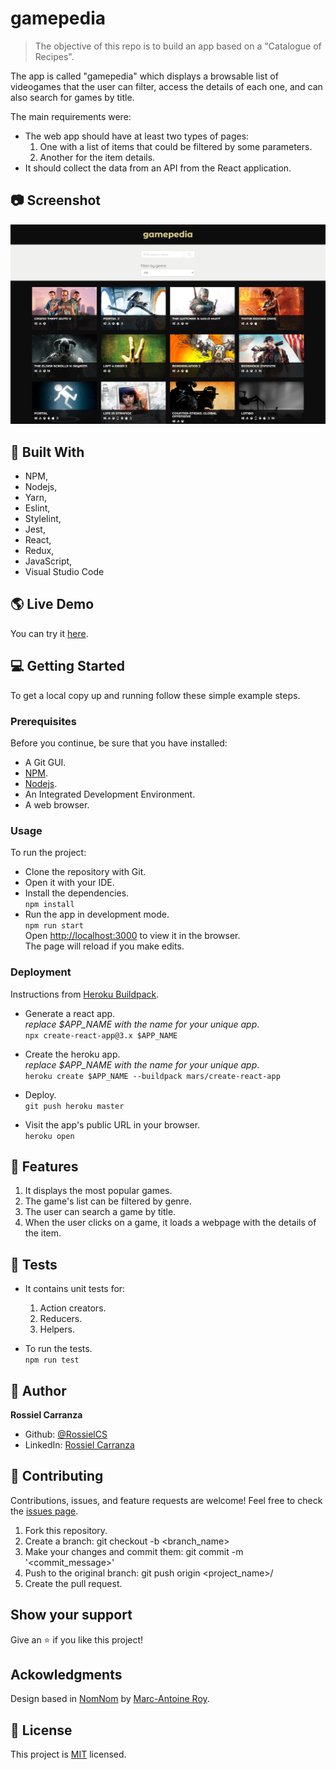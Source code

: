 # gamepedia

> The objective of this repo is to build an app based on a "Catalogue of Recipes".<br />

The app is called "gamepedia" which displays a browsable list of videogames that the user can filter, access the details of each one, and can also search for games by title.<br />

The main requirements were:<br />
* The web app should have at least two types of pages: 
    1. One with a list of items that could be filtered by some parameters.
    2. Another for the item details.<br />
* It should collect the data from an API from the React application.

## :camera: Screenshot

<p align="center">
  <img width="800" src="./src/assets/images/screenshot.png">
</p>

## :hammer:  Built With

- NPM,
- Nodejs,
- Yarn,
- Eslint,
- Stylelint,
- Jest,
- React,
- Redux,
- JavaScript,
- Visual Studio Code


## :earth_americas: Live Demo

You can try it [here](https://rossielcs-catalogue-games.herokuapp.com/).


## :computer: Getting Started

To get a local copy up and running follow these simple example steps.

### Prerequisites
Before you continue, be sure that you have installed:

- A Git GUI.
- [NPM](https://www.npmjs.com/get-npm).
- [Nodejs](https://nodejs.org/en/).
- An Integrated Development Environment.
- A web browser.

### Usage
To run the project:

- Clone the repository with Git.
- Open it with your IDE.
- Install the dependencies.<br /> 
`npm install`
- Run the app in development mode.<br />
`npm run start`<br />
Open [http://localhost:3000](http://localhost:3000) to view it in the browser.<br />
The page will reload if you make edits.

### Deployment
Instructions from [Heroku Buildpack](https://github.com/mars/create-react-app-buildpack).

- Generate a react app.<br />
*replace $APP_NAME with the name for your unique app*.<br />
`npx create-react-app@3.x $APP_NAME`

- Create the heroku app.<br />
*replace $APP_NAME with the name for your unique app*.<br />
`heroku create $APP_NAME --buildpack mars/create-react-app`

- Deploy.<br />
`git push heroku master`

- Visit the app's public URL in your browser.<br />
`heroku open`

## :gem:  Features
1. It displays the most popular games.
2. The game's list can be filtered by genre.
3. The user can search a game by title.
4. When the user clicks on a game, it loads a webpage with the details of the item.

## :memo: Tests
- It contains unit tests for:
  1. Action creators.
  2. Reducers.
  3. Helpers.

- To run the tests.   
`npm run test`

## :woman:  Author

**Rossiel Carranza**

- Github: [@RossielCS](https://github.com/RossielCS)
- LinkedIn: [Rossiel Carranza](https://www.linkedin.com/in/rossiel-carranza/)

## 🤝 Contributing

Contributions, issues, and feature requests are welcome!
Feel free to check the [issues page](issues/).

1. Fork this repository.
2. Create a branch: git checkout -b <branch_name>
3. Make your changes and commit them: git commit -m '<commit_message>'
4. Push to the original branch: git push origin <project_name>/<location>
5. Create the pull request.

## Show your support

Give an ⭐️ if you like this project!

## Ackowledgments

Design based in [NomNom](https://www.behance.net/gallery/11351281/NomNom) by [Marc-Antoine Roy](https://www.behance.net/enfantroy).

## 📝  License

This project is [MIT](lic.url) licensed.